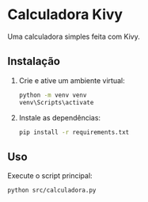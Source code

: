 # Calculadora Kivy

Uma calculadora simples feita com Kivy.

## Instalação

1. Crie e ative um ambiente virtual:

    ```bash
    python -m venv venv
    venv\Scripts\activate
    ```

2. Instale as dependências:

    ```bash
    pip install -r requirements.txt
    ```

## Uso

Execute o script principal:

```bash
python src/calculadora.py
